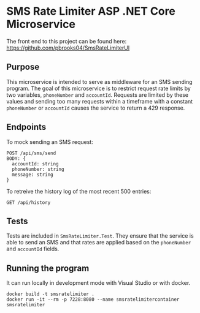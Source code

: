 # SMS Rate Limiter ASP .NET Core Microservice

The front end to this project can be found here: https://github.com/pbrooks04/SmsRateLimiterUI

## Purpose

This microservice is intended to serve as middleware for an SMS sending program. The goal of this microservice is to restrict request rate limits by two variables, `phoneNumber` and `accountId`. Requests are limited by these values and sending too many requests within a timeframe with a constant `phoneNumber` or `accountId` causes the service to return a 429 response.

## Endpoints

To mock sending an SMS request:
```
POST /api/sms/send
BODY: {
  accountId: string
  phoneNumber: string
  message: string
}
```

To retreive the history log of the most recent 500 entries:
```
GET /api/history
```

## Tests
Tests are included in `SmsRateLimiter.Test`. They ensure that the service is able to send an SMS and that rates are applied based on the `phoneNumber` and `accountId` fields.

## Running the program
It can run locally in development mode with Visual Studio or with docker.

```
docker build -t smsratelimiter .
docker run -it --rm -p 7228:8080 --name smsratelimitercontainer smsratelimiter
```
